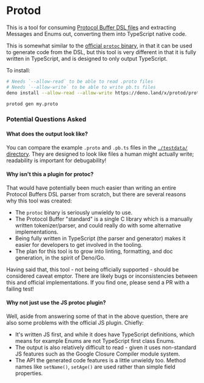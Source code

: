 # Protod

This is a tool for consuming
[Protocol Buffer DSL files](https://developers.google.com/protocol-buffers/docs/proto3)
and extracting Messages and Enums out, converting them into TypeScript native
code.

This is somewhat similar to the
[official `protoc` binary](https://github.com/protocolbuffers/protobuf), in that
it can be used to generate code from the DSL, but this tool is very different in
that it is fully written in TypeScript, and is designed to only output
TypeScript.

To install:

```sh
# Needs `--allow-read` to be able to read .proto files
# Needs `--allow-write` to be able to write pb.ts files
deno install --allow-read --allow-write https://deno.land/x/protod/protod.ts

protod gen my.proto
```

### Potential Questions Asked

#### What does the output look like?

You can compare the example `.proto` and `.pb.ts` files in the
[`./testdata/` directory](./testdata). They are designed to look like files a
human might actually write; readability is important for debugability!

#### Why isn't this a plugin for protoc?

That would have potentially been much easier than writing an entire Protocol
Buffers DSL parser from scratch, but there are several reasons why this tool was
created:

- The `protoc` binary is seriously unwieldy to use.
- The Protocol Buffer "standard" is a single C library which is a manually
  written tokenizer/parser, and could really do with some alternative
  implementations.
- Being fully written in TypeScript (the parser and generator) makes it easier
  for developers to get involved in the tooling.
- The plan for this tool is to grow into linting, formatting, and doc
  generation, in the spirit of Deno/Go.

Having said that, this tool - not being officially supported - should be
considered caveat emptor. There are likely bugs or inconsistencies between this
and official implementations. If you find one, please send a PR with a failing
test!

#### Why not just use the JS protoc plugin?

Well, aside from answering some of that in the above question, there are also
some problems with the official JS plugin. Chiefly:

- It's written JS first, and while it does have TypeScript definitions, which
  means for example Enums are not TypeScript first class Enums.
- The output is also relatively difficult to read - given it uses non-standard
  JS features such as the Google Closure Compiler module system.
- The API the generated code features is a little unwieldy too. Method names
  like `setName()`, `setAge()` are used rather than simple field properties.
